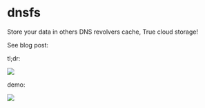 # dnsfs
Store your data in others DNS revolvers cache, True cloud storage!

See blog post:


tl;dr:

![](https://blog.benjojo.co.uk/asset/qrxK4ZGkR3)

demo:

![](https://blog.benjojo.co.uk/asset/X9m9cwjals)
